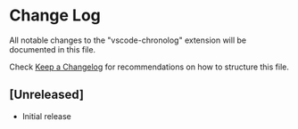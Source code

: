 # Change Log

All notable changes to the "vscode-chronolog" extension will be documented in this file.

Check [Keep a Changelog](http://keepachangelog.com/) for recommendations on how to structure this file.

## [Unreleased]

- Initial release
